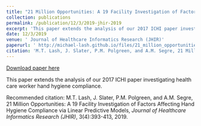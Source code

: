 ```yaml
---
title: "21 Million Opportunities: A 19 Facility Investigation of Factors Affecting Hand Hygiene Compliance via Linear Predictive Models"
collection: publications
permalink: /publication/12/3/2019-jhir-2019
excerpt: 'This paper extends the analysis of our 2017 ICHI paper investigating health care worker hand hygiene compliance.'
date: 12/3/2019
venue: ' Journal of Healthcare Informatics Research (JHIR)'
paperurl: ' http://michael-lash.github.io/files/21_million_opportunities.pdf'
citation: 'M.T. Lash, J. Slater, P.M. Polgreen, and A.M. Segre, 21 Million Opportunities: A 19 Facility Investigation of Factors Affecting Hand Hygiene Compliance via Linear Predictive Models, <i>Journal of Healthcare Informatics Research (JHIR)</i>, 3(4):393-413, 2019.'
---
```


<a href=' http://michael-lash.github.io/files/21_million_opportunities.pdf'>Download paper here</a>

This paper extends the analysis of our 2017 ICHI paper investigating health care worker hand hygiene compliance.

Recommended citation: M.T. Lash, J. Slater, P.M. Polgreen, and A.M. Segre, 21 Million Opportunities: A 19 Facility Investigation of Factors Affecting Hand Hygiene Compliance via Linear Predictive Models, <i>Journal of Healthcare Informatics Research (JHIR)</i>, 3(4):393-413, 2019.